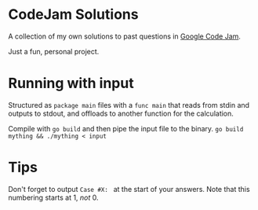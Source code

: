 # CodeJam Solutions

A collection of my own solutions to past questions in [Google Code Jam](https://codingcompetitions.withgoogle.com/codejam/).

Just a fun, personal project.

# Running with input 
Structured as `package main` files with a `func main` that reads from stdin and outputs to stdout, and offloads to another function for the calculation.

Compile with `go build` and then pipe the input file to the binary.
`go build mything && ./mything < input`

# Tips
Don't forget to output `Case #X: ` at the start of your answers.
Note that this numbering starts at 1, *not* 0.
